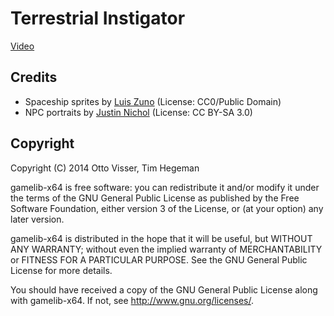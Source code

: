 # Terrestrial Instigator

[Video](https://www.youtube.com/watch?v=it-8CDK_32o&feature=youtu.be)

## Credits

- Spaceship sprites by [Luis Zuno](https://opengameart.org/users/ansimuz) (License: CC0/Public Domain)
- NPC portraits by [Justin Nichol](https://opengameart.org/users/justin-nichol) (License: CC BY-SA 3.0)

## Copyright

Copyright (C) 2014 Otto Visser, Tim Hegeman

gamelib-x64 is free software: you can redistribute it and/or modify
it under the terms of the GNU General Public License as published by
the Free Software Foundation, either version 3 of the License, or
(at your option) any later version.

gamelib-x64 is distributed in the hope that it will be useful,
but WITHOUT ANY WARRANTY; without even the implied warranty of
MERCHANTABILITY or FITNESS FOR A PARTICULAR PURPOSE.  See the
GNU General Public License for more details.

You should have received a copy of the GNU General Public License
along with gamelib-x64. If not, see <http://www.gnu.org/licenses/>.

